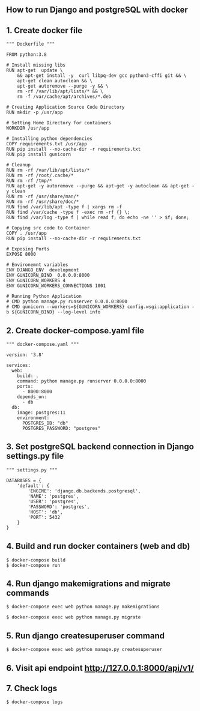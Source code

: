 ## How to run Django and postgreSQL with docker

## 1. Create docker file
```
""" Dockerfile """

FROM python:3.8

# Install missing libs
RUN apt-get  update \
    && apt-get install -y  curl libpq-dev gcc python3-cffi git && \
    apt-get clean autoclean && \
    apt-get autoremove --purge -y && \
    rm -rf /var/lib/apt/lists/* && \
    rm -f /var/cache/apt/archives/*.deb

# Creating Application Source Code Directory
RUN mkdir -p /usr/app

# Setting Home Directory for containers
WORKDIR /usr/app

# Installing python dependencies
COPY requirements.txt /usr/app
RUN pip install --no-cache-dir -r requirements.txt
RUN pip install gunicorn

# Cleanup
RUN rm -rf /var/lib/apt/lists/*
RUN rm -rf /root/.cache/*
RUN rm -rf /tmp/*
RUN apt-get -y autoremove --purge && apt-get -y autoclean && apt-get -y clean
RUN rm -rf /usr/share/man/*
RUN rm -rf /usr/share/doc/*
RUN find /var/lib/apt -type f | xargs rm -f
RUN find /var/cache -type f -exec rm -rf {} \;
RUN find /var/log -type f | while read f; do echo -ne '' > $f; done;

# Copying src code to Container
COPY . /usr/app
RUN pip install --no-cache-dir -r requirements.txt

# Exposing Ports
EXPOSE 8000

# Environemnt variables
ENV DJANGO_ENV  development
ENV GUNICORN_BIND  0.0.0.0:8000
ENV GUNICORN_WORKERS 4
ENV GUNICORN_WORKERS_CONNECTIONS 1001

# Running Python Application
# CMD python manage.py runserver 0.0.0.0:8000
# CMD gunicorn --workers=${GUNICORN_WORKERS} config.wsgi:application -b ${GUNICORN_BIND} --log-level info

```

## 2. Create docker-compose.yaml file
```
""" docker-compose.yaml """

version: '3.8'

services:
  web:
    build: .
    command: python manage.py runserver 0.0.0.0:8000
    ports:
      - 8000:8000
    depends_on:
      - db
  db:
    image: postgres:11
    environment:
      POSTGRES_DB: "db"
      POSTGRES_PASSWORD: "postgres"

```

## 3. Set postgreSQL backend connection in Django settings.py file
```
""" settings.py """

DATABASES = {
    'default': {
        'ENGINE': 'django.db.backends.postgresql',
        'NAME': 'postgres',
        'USER': 'postgres',
        'PASSWORD': 'postgres',
        'HOST': 'db',
        'PORT': 5432
    }
}
```

## 4. Build and run docker containers (web and db)
```
$ docker-compose build
$ docker-compose run
```

## 4. Run django makemigrations and migrate commands
```
$ docker-compose exec web python manage.py makemigrations

$ docker-compose exec web python manage.py migrate
```

## 5. Run django createsuperuser command
```
$ docker-compose exec web python manage.py createsuperuser
```

## 6. Visit api endpoint http://127.0.0.1:8000/api/v1/

## 7. Check logs
```
$ docker-compose logs
```